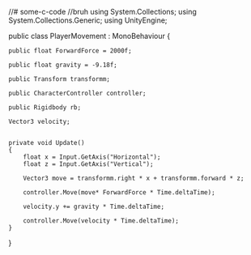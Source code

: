 //# some-c-code
//bruh
using System.Collections;
using System.Collections.Generic;
using UnityEngine;

public class PlayerMovement : MonoBehaviour
{

    public float ForwardForce = 2000f;

    public float gravity = -9.18f;

    public Transform transformm;

    public CharacterController controller;

    public Rigidbody rb;

    Vector3 velocity;


    private void Update()
    {
        float x = Input.GetAxis("Horizontal");
        float z = Input.GetAxis("Vertical");

        Vector3 move = transformm.right * x + transformm.forward * z;

        controller.Move(move* ForwardForce * Time.deltaTime);

        velocity.y += gravity * Time.deltaTime;

        controller.Move(velocity * Time.deltaTime);
    }
}
